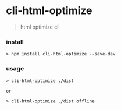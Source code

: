 # cli-html-optimize
> html optimize cli

### install
```
> npm install cli-html-optimize --save-dev
```

### usage
```
> cli-html-optimize ./dist

or 

> cli-html-optimize ./dist offline
```